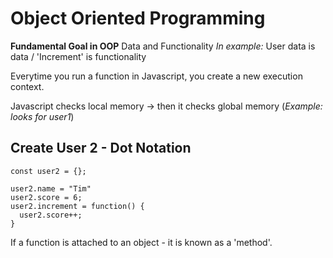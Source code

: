# Object Oriented Programming


**Fundamental Goal in OOP**
Data and Functionality
*In example:* User data is data / 'Increment' is functionality

Everytime you run a function in Javascript, you create a new execution context.

Javascript checks local memory -> then it checks global memory (*Example: looks for user1*)

## Create User 2 - Dot Notation
``` 
const user2 = {};

user2.name = "Tim"
user2.score = 6;
user2.increment = function() {
  user2.score++;
} 
```



If a function is attached to an object - it is known as a 'method'.